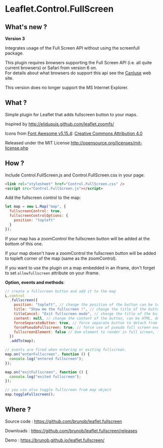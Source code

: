# Leaflet.Control.FullScreen

## What's new ?

**Version 3**

Integrates usage of the Full Screen API without using the screenfull package.

This plugin requires browsers supporting the Full Screen API (i.e. all quite current browsers) or Safari from version 6 on.  
For details about what browsers do support this api see the [CanIuse](https://caniuse.com/fullscreen) web site.

This version does no longer support the MS Internet Explorer.

## What ?

Simple plugin for Leaflet that adds fullscreen button to your maps.

Inspired by <http://elidupuis.github.com/leaflet.zoomfs/>

Icons from [Font Awesome v5.15.4](https://github.com/FortAwesome/Font-Awesome/releases/tag/5.15.4): [Creative Commons Attribution 4.0](https://fontawesome.com/license/free)

Released under the MIT License <http://opensource.org/licenses/mit-license.php>

## How ?

Include Control.FullScreen.js and Control.FullScreen.css in your page:

```html
<link rel="stylesheet" href="Control.FullScreen.css" />
<script src="Control.FullScreen.js"></script>
```

Add the fullscreen control to the map:

```js
let map = new L.Map("map", {
  fullscreenControl: true,
  fullscreenControlOptions: {
    position: "topleft"
  }
});
```

If your map has a zoomControl the fullscreen button will be added at the bottom of this one.

If your map doesn't have a zoomControl the fullscreen button will be added to topleft corner of the map (same as the zoomControl).

If you want to use the plugin on a map embedded in an iframe, don't forget to set `allowfullscreen` attribute on your iframe.

**Option, events and methods**:

```js
// create a fullscreen button and add it to the map
L.control
  .fullscreen({
    position: "topleft", // change the position of the button can be topleft, topright, bottomright or bottomleft, default topleft
    title: "Show me the fullscreen !", // change the title of the button, default Full Screen
    titleCancel: "Exit fullscreen mode", // change the title of the button when fullscreen is on, default Exit Full Screen
    content: null, // change the content of the button, can be HTML, default null
    forceSeparateButton: true, // force separate button to detach from zoom buttons, default false
    forcePseudoFullscreen: true, // force use of pseudo full screen even if full screen API is available, default false
    fullscreenElement: false // Dom element to render in full screen, false by default, fallback to map._container
  })
  .addTo(map);

// events are fired when entering or exiting fullscreen.
map.on("enterFullscreen", function () {
  console.log("entered fullscreen");
});

map.on("exitFullscreen", function () {
  console.log("exited fullscreen");
});

// you can also toggle fullscreen from map object
map.toggleFullscreen();
```

## Where ?

Source code : <https://github.com/brunob/leaflet.fullscreen>

Downloads : <https://github.com/brunob/leaflet.fullscreen/releases>

Demo : <https://brunob.github.io/leaflet.fullscreen/>
